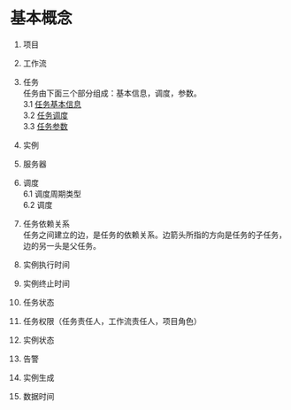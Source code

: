 # 基本概念

1. 项目
2. 工作流
3. 任务  
任务由下面三个部分组成：基本信息，调度，参数。  
3.1 [任务基本信息](runnerBasicInfo.md)   
3.2 [任务调度](runnerCycle.md)  
3.3 [任务参数](runnrs.md)  
4. 实例
5. 服务器
6. 调度  
  6.1 调度周期类型  
  6.2 调度  

7. 任务依赖关系  
  任务之间建立的边，是任务的依赖关系。边箭头所指的方向是任务的子任务，边的另一头是父任务。

8. 实例执行时间   
9. 实例终止时间
10. 任务状态  
11. 任务权限（任务责任人，工作流责任人，项目角色）
12. 实例状态  
13. 告警
14. 实例生成
15. 数据时间
